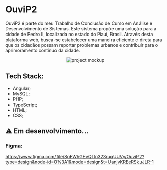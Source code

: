# OuviP2

OuviP2 é parte do meu Trabalho de Conclusão de Curso em Análise e Desenvolvimento de Sistemas. Este sistema propõe uma solução para a cidade de Pedro II, localizada no estado do Piauí, Brasil. Através desta plataforma web, busca-se estabelecer uma maneira eficiente e direta para que os cidadãos possam reportar problemas urbanos e contribuir para o aprimoramento contínuo da cidade.

<div align="center">
  <img src="https://i.ibb.co/HKkNkqw/Design-sem-nome.png" alt="project mockup"/>
</div>

## Tech Stack:
- Angular;
- MySQL;
- PHP;
- TypeScript;
- HTML;
- CSS;

## ⚠️ Em desenvolvimento...

### Figma:
https://www.figma.com/file/SqFWhGEvQTtn323ruqUUVy/OuviP2?type=design&node-id=0%3A1&mode=design&t=UanjvKREeRSkuJLR-1
